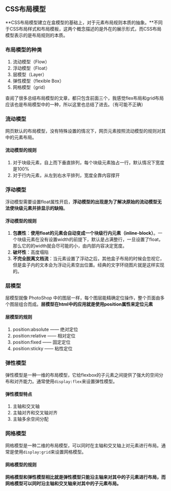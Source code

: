 ## CSS布局模型
**CSS布局模型建立在盒模型的基础上，对于元素布局规则本质的抽象。**不同于CSS布局样式和布局模板，这两个概念描述的是外在的展示形式，而CSS布局模型表示的是布局规则的本质。

### 布局模型的种类
1. 流动模型（Flow）
2. 浮动模型（Float）
3. 层模型（Layer）
4. 弹性模型（flexible Box）
5. 网格模型（grid）

查阅了很多总结布局模型的文章，都只包含前面三个，我感觉flex布局和grid布局应该也是布局模型中的一种，所以这里也总结了进去。（有可能不正确）

### 流动模型
网页默认的布局模型，没有特殊设置的情况下，网页元素按照流动模型的规则对其中的元素布局。

#### 流动模型的规则
1. 对于块级元素，自上而下垂直排列，每个块级元素独占一行，默认情况下宽度是100%
2. 对于行内元素，从左到右水平排列，宽度全靠内容撑开

### 浮动模型
浮动模型需要设置float属性开启，**浮动模型的出现是为了解决原始的流动模型无法使块级元素并排显示的缺陷**。

#### 浮动模型的规则

1. **包裹性**：**使用float的元素会自动变成一个块级行内元素（inline-block）**。一个块级元素在没有设置width的前提下，默认是占满整行，一旦设置了float，那么它的的width就会尽可能的小，由内部内容决定宽度。
2. **破坏性**：高度塌陷
3. **不完全脱离文档流**：当元素设置了浮动之后，其他盒子布局的时候会忽视它，但是盒子内的文本会为浮动元素空出位置。经典的文字环绕图片就是这样实现的。

### 层模型
层模型就像 PhotoShop 中的图层一样，每个图层能精确定位操作，整个页面由多个图层组合而成。**层模型在html中的应用就是使用position属性来定位元素**

#### 层模型的规则
1. position:absolute —— 绝对定位
2. position:relative —— 相对定位
3. position:fixed —— 固定定位
4. position:sticky —— 粘性定位

### 弹性模型
弹性模型是一种一维的布局模型，它给flexbox的子元素之间提供了强大的空间分布和对齐能力。通常使用`display:flex`来设置弹性模型。

#### 弹性模型特点
1. 主轴和交叉轴
2. 主轴对齐和交叉轴对齐
3. 主轴多余空间分配


### 网格模型
网格模型是一种二维的布局模型，可以同时在主轴和交叉轴上对元素进行布局。通常是使用`display:grid`来设置网格模型。

#### 网格模型的规则
**网格模型和弹性模型相比就是弹性模型只能沿主轴来对其中的子元素进行布局，而网格模型可以同时沿主轴和交叉轴来对其中的子元素布局。**















